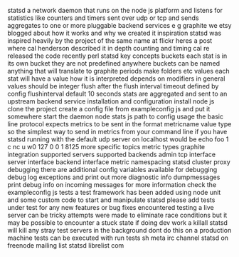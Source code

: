 statsd a network daemon that runs on the node js platform and listens for statistics like counters and timers sent over udp or tcp and sends aggregates to one or more pluggable backend services e g graphite we etsy blogged about how it works and why we created it inspiration statsd was inspired heavily by the project of the same name at flickr heres a post where cal henderson described it in depth counting and timing cal re released the code recently perl statsd key concepts buckets each stat is in its own bucket they are not predefined anywhere buckets can be named anything that will translate to graphite periods make folders etc values each stat will have a value how it is interpreted depends on modifiers in general values should be integer flush after the flush interval timeout defined by config flushinterval default 10 seconds stats are aggregated and sent to an upstream backend service installation and configuration install node js clone the project create a config file from exampleconfig js and put it somewhere start the daemon node stats js path to config usage the basic line protocol expects metrics to be sent in the format metricname value type so the simplest way to send in metrics from your command line if you have statsd running with the default udp server on localhost would be echo foo 1 c nc u w0 127 0 0 1 8125 more specific topics metric types graphite integration supported servers supported backends admin tcp interface server interface backend interface metric namespacing statsd cluster proxy debugging there are additional config variables available for debugging debug log exceptions and print out more diagnostic info dumpmessages print debug info on incoming messages for more information check the exampleconfig js tests a test framework has been added using node unit and some custom code to start and manipulate statsd please add tests under test for any new features or bug fixes encountered testing a live server can be tricky attempts were made to eliminate race conditions but it may be possible to encounter a stuck state if doing dev work a killall statsd will kill any stray test servers in the background dont do this on a production machine tests can be executed with run tests sh meta irc channel statsd on freenode mailing list statsd librelist com